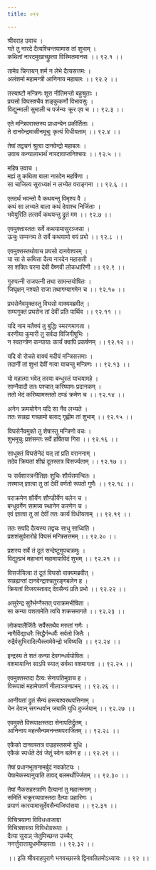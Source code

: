 ```yaml
---
title: ०९२

---
```

श्रीवराह उवाच ।  
गते तु नारदे दैत्यश्चिन्तयामास तां शुभाम् ।  
कथितां नारदमुखाच्छ्रुत्वा विस्मितमानसः ।। ९२.१ ।।  
  
तामेव चिन्तयन् शर्म न लेभे दैत्यसत्तमः ।  
अलंशर्मा महामन्त्री आनिनाय महाबलः ।। ९२.२ ।।  
  
तस्याष्टौ मन्त्रिणः शूरा नीतिमन्तो बहुश्रुताः ।  
प्रघसो विघसश्चैव शङ्कुकर्णो विभावसुः ।  
विद्युन्माली सुमाली च पर्जन्यः क्रूर एव च ।। ९२.३ ।।  
  
एते मन्त्रिवरास्तस्य प्राधान्येन प्रकीर्तिताः ।  
ते दानवेन्द्रमासीनमूचुः कृत्यं विधीयताम् ।। ९२.४ ।।  
  
तेषां तद्वचनं श्रुत्वा दानवेन्द्रो महाबलः ।  
उवाच कन्यालाभार्थं नारदावाप्तनिश्चयः ।। ९२.५ ।।  
  
महिष उवाच ।  
मह्यं तु कथिता बाला नारदेन महर्षिणा ।  
सा चाजित्य सुराध्यक्षं न लभ्येत वराङ्गना ।। ९२.६ ।।  
  
एतदर्थं भवन्तो वै कथयन्तु विमृश्य वै ।  
कथं सा लभ्यते बाला कथं देवाश्च निर्जिताः ।  
भवेयुरिति तत्सर्वं कथयन्तु द्रुतं मम ।। ९२.७ ।।  
  
एवमुक्तास्ततः सर्वे कथयामासुरञ्जसा ।  
ऊचुः सम्मन्त्र्य ते सर्वे कथयामो वयं प्रभो ।। ९२.८ ।।  
  
एवमुक्तस्तथोवाच प्रघसो दानवेश्वरम् ।  
या सा ते कथिता दैत्य नारदेन महासती ।  
सा शक्तिः परमा देवी वैष्णवी लोकधारिणी ।। ९२.९ ।।  
  
गुरुपत्नी राजपत्नी तथा सामन्तयोषितः ।  
जिघृक्षन् नश्यते राजा तथागम्यागमेन च ।। ९२.१० ।।  
  
प्रघसेनैवमुक्तस्तु विघसो वाक्यमब्रवीत् ।  
सम्यगुक्तं प्रघसेन तां देवीं प्रति पार्थिव ।। ९२.११ ।।  
  
यदि नाम मतैक्यं तु बुद्धिः स्मरणमागता ।  
वरणीया कुमारी तु सर्वदा विजिगीषुभिः ।  
न स्वतन्त्रेण कन्यायाः कार्यं क्वापि प्रकर्षणम् ।। ९२.१२ ।।  
  
यदि वो रोचते वाक्यं मदीयं मन्त्रिसत्तमाः ।  
तदानीं तां शुभां देवीं गत्वा याचन्तु मन्त्रिणः ।। ९२.१३ ।।  
  
यो महात्मा भवेत् तस्या बन्धुस्तं याचयामहे ।  
साम्नैवादौ ततः पश्चात् करिष्यामः प्रदानकम् ।  
ततो भेदं करिष्यामस्ततो दण्डं क्रमेण च ।। ९२.१४ ।।  
  
अनेन क्रमयोगेन यदि सा नैव लभ्यते ।  
ततः सन्नह्य गच्छामो बलाद् गृह्णीम तां शुभाम् ।। ९२.१५ ।।  
  
विघसेनैवमुक्ते तु शेषास्तु मन्त्रिणो वचः ।  
शुभमूचुः प्रशंसन्तः सर्वे हर्षितया गिरा ।। ९२.१६ ।।  
  
साधूक्तं विघसेनेदं यत् तां प्रति वराननाम् ।  
तदेव क्रियतां शीघ्रं दूतस्तत्र विसर्ज्यताम् ।। ९२.१७ ।।  
  
यः सर्वशास्त्रनीतिज्ञः शुचिः शौर्यसमन्वितः ।  
तस्माज् ज्ञात्वा तु तां देवीं वर्णतो रूपतो गुणैः ।। ९२.१८ ।।  
  
पराक्रमेण शौर्येण शौण्डीर्येण बलेन च ।  
बन्धुवर्गेण सामग्र्य स्थानेन करणेन च ।  
एवं ज्ञात्वा तु तां देवीं ततः कार्यं विधीयताम् ।। ९२.१९ ।।  
  
ततः सपदि दैत्यस्य तद्वचः साधु साध्विति ।  
प्रशशंसुर्वरारोहे विघसं मन्त्रिसत्तमम् ।। ९२.२० ।।  
  
प्रशस्य सर्वे तं दूतं सन्देष्टुमुपचक्रमुः ।  
विद्युत्प्रभं महाभागं महामायाविदं शुभम् ।। ९२.२१ ।।  
  
विसर्जयित्वा तं दूतं विघसो वाक्यमब्रवीत् ।  
सन्नह्यन्तां दानवेन्द्राश्चतुरङ्गबलेन ह ।  
क्रियतां विजयस्तावद् देवसैन्यं प्रति प्रभो ।। ९२.२२ ।।  
  
असुरेन्द्र सुरैर्भग्नैस्तत् पराक्रमभीषिता ।  
सा कन्या वशतामेति त्वयि शक्रसमागते ।। ९२.२३ ।।  
  
लोकपालैर्जितैः सर्वैस्तथैव मरुतां गणैः ।  
नागैर्विद्याधरैः सिद्धैर्गन्धर्वैः सर्वतो जितैः ।  
रुद्रैर्वसुभिरादित्यैस्त्वमेवेन्द्रो भविष्यसि ।। ९२.२४ ।।  
  
इन्द्रस्य ते शतं कन्या देवगन्धर्वयोषितः ।  
वशमायान्ति साऽपि स्यात् सर्वथा वशमागता ।। ९२.२५ ।।  
  
एवमुक्तस्तदा दैत्यः सेनापतिमुवाच ह ।  
विरूपाक्षं महामेघवर्णं नीलाञ्जनप्रभम् ।। ९२.२६ ।।  
  
आनीयतां द्रुतं सैन्यं हस्त्यश्वरथपत्तिनाम् ।  
येन देवान् सगन्धर्वान् जयामि युधि दुर्ज्जयान् ।। ९२.२७ ।।  
  
एवमुक्ते विरूपाक्षस्तदा सेनापतिर्द्रुतम् ।  
आनिनाय महत्सैन्यमनन्तमपराजितम् ।। ९२.२८ ।।  
  
एकैको दानवस्तत्र वज्रहस्तसमो युधि ।  
एकैकं स्पर्धते देवं जेतुं स्वेन बलेन ह ।। ९२.२९ ।।  
  
तेषां प्रधानभूतानामर्बुदं नवकोटयः ।  
येषामेकस्यानुयाति तावद् बलमर्थोर्ज्जितम् ।। ९२.३० ।।  
  
तेषां नैकसहस्त्राणि दैत्यानां तु महात्मनाम् ।  
समितिं चक्रुरव्यग्रास्तदा दैत्याः प्रहारिणः ।  
प्रयाणं कारयामासुर्देवसैन्यजिघांसया ।। ९२.३१ ।।  
  
विचित्रयाना विविधध्वजाग्रा  
विचित्रशस्त्रा विविधोग्ररूपाः ।  
दैत्या सुराञ् जेतुमिच्छन्त उच्चैर्  
ननर्त्तुरात्तायुधभीमहस्ताः ।। ९२.३२ ।।  
  
।। इति श्रीवराहपुराणे भगवच्छास्त्रे द्विनवतितमोऽध्यायः ।। ९२ ।।